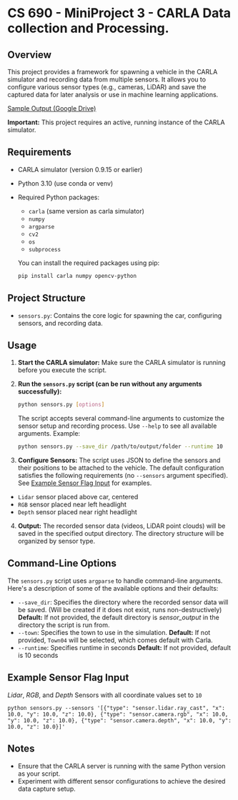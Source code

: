 # CS 690 - MiniProject 3 - CARLA Data collection and Processing.

## Overview

This project provides a framework for spawning a vehicle in the CARLA simulator and recording data from multiple sensors. It allows you to configure various sensor types (e.g., cameras, LiDAR) and save the captured data for later analysis or use in machine learning applications.

[Sample Output (Google Drive)](https://drive.google.com/drive/folders/14sAM0Tg_8Qq1EABdM_fMnW05E99ldiHE?usp=drive_link)

**Important:** This project requires an active, running instance of the CARLA simulator.

## Requirements

*   CARLA simulator (version 0.9.15 or earlier)
*   Python 3.10 (use conda or venv)
*   Required Python packages:
    *   `carla` (same version as carla simulator)
    *   `numpy`
    *   `argparse`
    *   `cv2`
    *   `os`
    *   `subprocess`

    You can install the required packages using pip:

    ```bash
    pip install carla numpy opencv-python
    ```

## Project Structure

*   `sensors.py`: Contains the core logic for spawning the car, configuring sensors, and recording data.

## Usage

1.  **Start the CARLA simulator:** Make sure the CARLA simulator is running before you execute the script.

2.  **Run the `sensors.py` script (can be run without any arguments successfully):**

    ```bash
    python sensors.py [options]
    ```

    The script accepts several command-line arguments to customize the sensor setup and recording process.  Use `--help` to see all available arguments. Example:
    ```bash
    python sensors.py --save_dir /path/to/output/folder --runtime 10
    ```

3.  **Configure Sensors:** The script uses JSON to define the sensors and their positions to be attached to the vehicle. The default configuration satisfies the following requirements (no `--sensors` argument specified). See [Example Sensor Flag Input](#example-sensor-flag-input) for examples.
- `Lidar` sensor placed above car, centered
- `RGB` sensor placed near left headlight
- `Depth` sensor placed near right headlight

4.  **Output:** The recorded sensor data (videos, LiDAR point clouds) will be saved in the specified output directory. The directory structure will be organized by sensor type.

## Command-Line Options

The `sensors.py` script uses `argparse` to handle command-line arguments. Here's a description of some of the available options and their defaults:

*   `--save_dir`: Specifies the directory where the recorded sensor data will be saved. (Will be created if it does not exist, runs non-destructively) **Default:**  If not provided, the default directory is *sensor_output* in the directory the script is run from.
*   `--town`: Specifies the town to use in the simulation. **Default:** If not provided, `Town04` will be selected, which comes default with Carla.
*   `--runtime`: Specifies runtime in seconds **Default:** If not provided, default is 10 seconds


## Example Sensor Flag Input
*Lidar*, *RGB*, and *Depth* Sensors with all coordinate values set to `10`
```
python sensors.py --sensors '[{"type": "sensor.lidar.ray_cast", "x": 10.0, "y": 10.0, "z": 10.0}, {"type": "sensor.camera.rgb", "x": 10.0, "y": 10.0, "z": 10.0}, {"type": "sensor.camera.depth", "x": 10.0, "y": 10.0, "z": 10.0}]'
```

## Notes

*   Ensure that the CARLA server is running with the same Python version as your script.
*   Experiment with different sensor configurations to achieve the desired data capture setup.